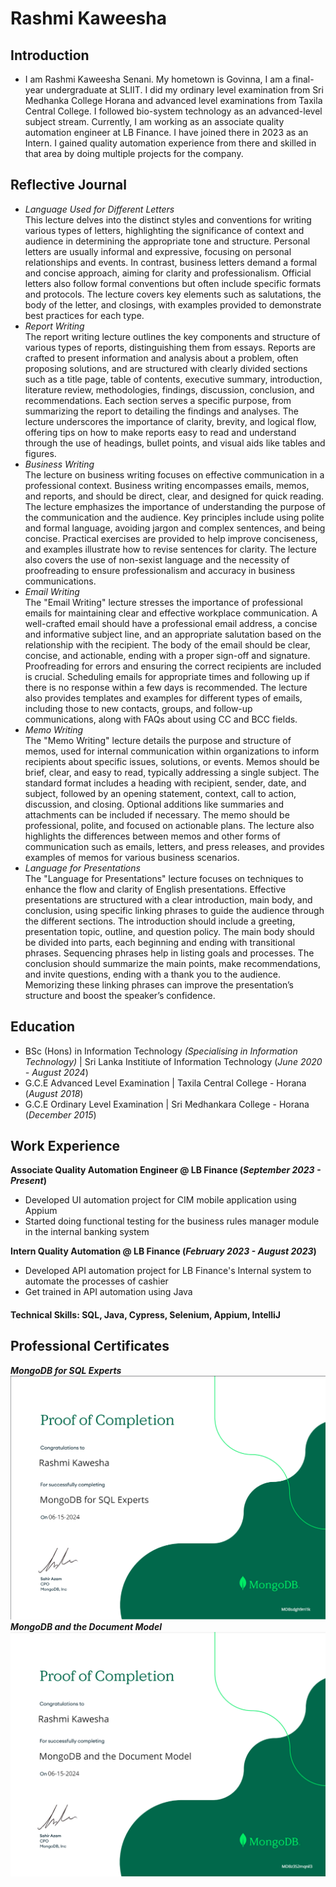 # Rashmi Kaweesha

## Introduction
- I am Rashmi Kaweesha Senani. My hometown is Govinna, I am a final-year undergraduate at SLIIT. I did my ordinary level examination from Sri Medhanka College Horana and advanced level examinations from Taxila Central College. I followed bio-system technology as an advanced-level subject stream. Currently, I am working as an associate quality automation engineer at LB Finance. I have joined there in 2023 as an Intern. I gained quality automation experience from there and skilled in that area by doing multiple projects for the company.

## Reflective Journal
- _Language Used for Different Letters_<br/>
This lecture delves into the distinct styles and conventions for writing various types of letters, highlighting the significance of context and audience in determining the appropriate tone and structure. Personal letters are usually informal and expressive, focusing on personal relationships and events. In contrast, business letters demand a formal and concise approach, aiming for clarity and professionalism. Official letters also follow formal conventions but often include specific formats and protocols. The lecture covers key elements such as salutations, the body of the letter, and closings, with examples provided to demonstrate best practices for each type.
- _Report Writing_<br/>
The report writing lecture outlines the key components and structure of various types of reports, distinguishing them from essays. Reports are crafted to present information and analysis about a problem, often proposing solutions, and are structured with clearly divided sections such as a title page, table of contents, executive summary, introduction, literature review, methodologies, findings, discussion, conclusion, and recommendations. Each section serves a specific purpose, from summarizing the report to detailing the findings and analyses. The lecture underscores the importance of clarity, brevity, and logical flow, offering tips on how to make reports easy to read and understand through the use of headings, bullet points, and visual aids like tables and figures.
- _Business Writing_<br/>
The lecture on business writing focuses on effective communication in a professional context. Business writing encompasses emails, memos, and reports, and should be direct, clear, and designed for quick reading. The lecture emphasizes the importance of understanding the purpose of the communication and the audience. Key principles include using polite and formal language, avoiding jargon and complex sentences, and being concise. Practical exercises are provided to help improve conciseness, and examples illustrate how to revise sentences for clarity. The lecture also covers the use of non-sexist language and the necessity of proofreading to ensure professionalism and accuracy in business communications.
- _Email Writing_<br/>
The "Email Writing" lecture stresses the importance of professional emails for maintaining clear and effective workplace communication. A well-crafted email should have a professional email address, a concise and informative subject line, and an appropriate salutation based on the relationship with the recipient. The body of the email should be clear, concise, and actionable, ending with a proper sign-off and signature. Proofreading for errors and ensuring the correct recipients are included is crucial. Scheduling emails for appropriate times and following up if there is no response within a few days is recommended. The lecture also provides templates and examples for different types of emails, including those to new contacts, groups, and follow-up communications, along with FAQs about using CC and BCC fields.
- _Memo Writing_<br/>
The "Memo Writing" lecture details the purpose and structure of memos, used for internal communication within organizations to inform recipients about specific issues, solutions, or events. Memos should be brief, clear, and easy to read, typically addressing a single subject. The standard format includes a heading with recipient, sender, date, and subject, followed by an opening statement, context, call to action, discussion, and closing. Optional additions like summaries and attachments can be included if necessary. The memo should be professional, polite, and focused on actionable plans. The lecture also highlights the differences between memos and other forms of communication such as emails, letters, and press releases, and provides examples of memos for various business scenarios.
- _Language for Presentations_<br/>
The "Language for Presentations" lecture focuses on techniques to enhance the flow and clarity of English presentations. Effective presentations are structured with a clear introduction, main body, and conclusion, using specific linking phrases to guide the audience through the different sections. The introduction should include a greeting, presentation topic, outline, and question policy. The main body should be divided into parts, each beginning and ending with transitional phrases. Sequencing phrases help in listing goals and processes. The conclusion should summarize the main points, make recommendations, and invite questions, ending with a thank you to the audience. Memorizing these linking phrases can improve the presentation’s structure and boost the speaker’s confidence.

## Education
- BSc (Hons) in Information Technology _(Specialising in Information Technology)_ | Sri Lanka Institiute of Information Technology (_June 2020 - August 2024_)								       		
- G.C.E Advanced Level Examination | Taxila Central College - Horana (_August 2018_)	 			        		
- G.C.E Ordinary Level Examination | Sri Medhankara College - Horana (_December 2015_)

## Work Experience
**Associate Quality Automation Engineer @ LB Finance (_September 2023 - Present_)**
- Developed UI automation project for CIM mobile application using Appium
- Started doing functional testing for the business rules manager module in the internal banking system

**Intern Quality Automation @ LB Finance (_February 2023 - August 2023_)**
- Developed API automation project for LB Finance's Internal system to automate the processes of cashier
- Get trained in API automation using Java

#### Technical Skills: SQL, Java, Cypress, Selenium, Appium, IntelliJ

## Professional Certificates
***MongoDB for SQL Experts***
![MongoDB-cert1](/asset/certificate1.PNG)
***MongoDB and the Document Model***
![MongoDB-cert2](/asset/certificate2.PNG)
